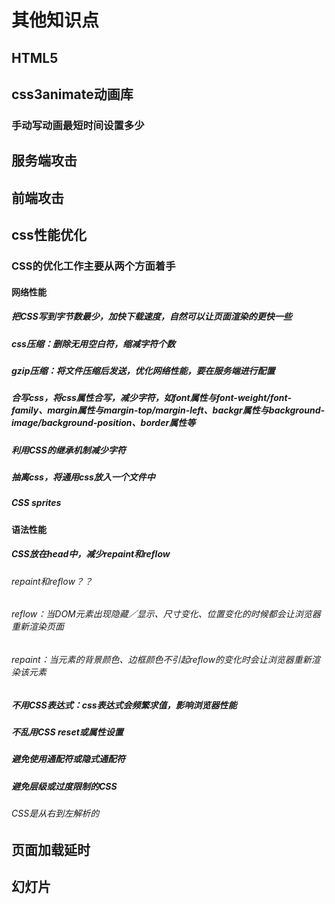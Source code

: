 # 其他知识点

## HTML5

## css3animate动画库

### 手动写动画最短时间设置多少

## 服务端攻击

## 前端攻击

## css性能优化

### CSS的优化工作主要从两个方面着手 

#### 网络性能

##### 把CSS写到字节数最少，加快下载速度，自然可以让页面渲染的更快一些

##### css压缩：删除无用空白符，缩减字符个数

##### gzip压缩：将文件压缩后发送，优化网络性能，要在服务端进行配置

##### 合写css，将css属性合写，减少字符，如font属性与font-weight/font-family、margin属性与margin-top/margin-left、backgr属性与background-image/background-position、border属性等

##### 利用CSS的继承机制减少字符

##### 抽离css，将通用css放入一个文件中

##### CSS sprites

#### 语法性能

##### CSS放在head中，减少repaint和reflow

###### repaint和reflow？？

###### reflow：当DOM元素出现隐藏／显示、尺寸变化、位置变化的时候都会让浏览器重新渲染页面

###### repaint：当元素的背景颜色、边框颜色不引起reflow的变化时会让浏览器重新渲染该元素

##### 不用CSS表达式：css表达式会频繁求值，影响浏览器性能

##### 不乱用CSS reset或属性设置

##### 避免使用通配符或隐式通配符

##### 避免层级或过度限制的CSS

###### CSS是从右到左解析的

## 页面加载延时

## 幻灯片
